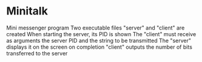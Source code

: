 # Minitalk
Mini messenger program
Two executable files "server" and "client" are created
When starting the server, its PID is shown
The "client" must receive as arguments the server PID and the string to be transmitted
The "server" displays it on the screen
on completion "client" outputs the number of bits transferred to the server
